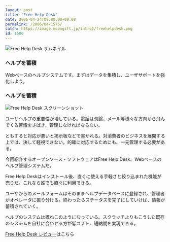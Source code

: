 ```yaml
---
layout: post
title: "Free Help Desk"
date: 2006-04-24T09:00:00+09:00
permalink: /2006/04/1575/
catch: https://image.moongift.jp/intro2/freehelpdesk.png
id: 1580
---
```

 ![Free Help Desk サムネイル](https://image.moongift.jp/intro2/freehelpdesk.t.png "Free Help Desk サムネイル")
  

### ヘルプを蓄積
  
Webベースのヘルプシステムです。まずはデータを集積し、ユーザサポートを強化しよう。  
<!--more-->  

### ヘルプを蓄積
  

![Free Help Desk スクリーンショット](https://image.moongift.jp/intro2/freehelpdesk.png "Free Help Desk スクリーンショット")

  

ユーザヘルプの重要性が増している。電話は勿論、メール等様々な方向から飛んでくる苦情をさばき、管理しなければならない。

  

ともすると対応が悪いと掲示板などで書かれる。対消費者のビジネスを展開する上では、決して軽視できない。的確に対応するためにも、一元管理する必要がある。

  

今回紹介するオープンソース・ソフトウェアはFree Help Desk、Webベースのヘルプ管理システムだ。

  

Free Help Deskはインストール後、直ぐに使える手軽さと絞り込まれた機能が売りだ。これなら誰でも直ぐに利用できる。

  

ユーザからのメールフォームはそのままヘルプデータベースに登録され、管理者がオペレータに振り分ける。終わったらステータスを完了にしていけば、情報が蓄積されていく。

  

ヘルプのシステムは概ねこのようになっている。スクラッチよりもこうした既存のシステムを自社に合わせる方が低コスト、短納期を実現できる。

  

[Free Help Desk レビュー](http://oss.moongift.jp/review/i-1579.html)はこちら

